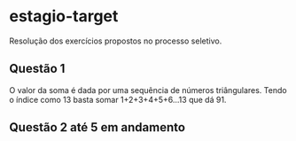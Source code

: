 # estagio-target
Resolução dos exercícios propostos no processo seletivo.

 ## Questão 1

 O valor da soma é dada por uma sequência de números triângulares. Tendo o índice como 13 basta somar 1+2+3+4+5+6...13 que dá 91.

 ## Questão 2 até 5 em andamento
